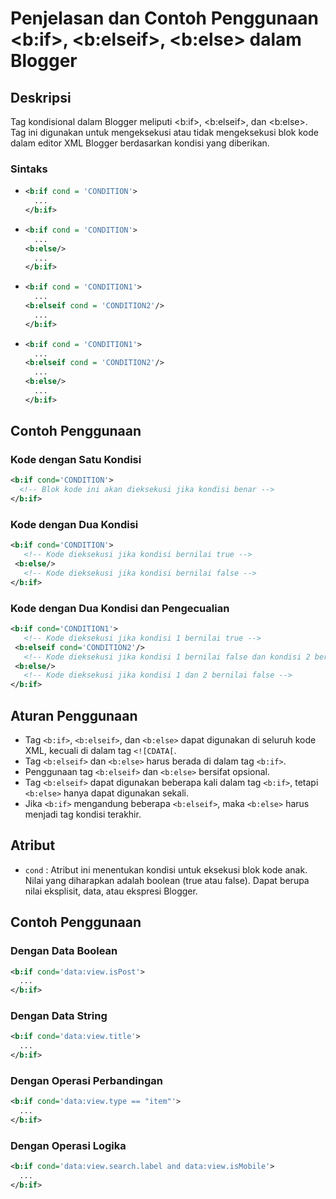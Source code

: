 # Penjelasan dan Contoh Penggunaan <b:if>, <b:elseif>, <b:else> dalam Blogger

## Deskripsi
Tag kondisional dalam Blogger meliputi <b:if>, <b:elseif>, dan <b:else>. Tag ini digunakan untuk mengeksekusi atau tidak mengeksekusi blok kode dalam editor XML Blogger berdasarkan kondisi yang diberikan.

### Sintaks

- ```xml
  <b:if cond = 'CONDITION'>
    ...
  </b:if>
  ```
- ```xml
  <b:if cond = 'CONDITION'>
    ...
  <b:else/>
    ...
  </b:if>
  ```

- ```xml
  <b:if cond = 'CONDITION1'>
    ...
  <b:elseif cond = 'CONDITION2'/>
    ...
  </b:if>
  ```
- ```xml
  <b:if cond = 'CONDITION1'>
    ...
  <b:elseif cond = 'CONDITION2'/>
    ...
  <b:else/>
    ...
  </b:if>
  ```

## Contoh Penggunaan
### Kode dengan Satu Kondisi
```xml
<b:if cond='CONDITION'>
  <!-- Blok kode ini akan dieksekusi jika kondisi benar -->
</b:if>
```
### Kode dengan Dua Kondisi
```xml
<b:if cond='CONDITION'>
   <!-- Kode dieksekusi jika kondisi bernilai true -->
 <b:else/>
   <!-- Kode dieksekusi jika kondisi bernilai false -->
</b:if>
```
### Kode dengan Dua Kondisi dan Pengecualian
```xml
<b:if cond='CONDITION1'>
   <!-- Kode dieksekusi jika kondisi 1 bernilai true -->
 <b:elseif cond='CONDITION2'/>
   <!-- Kode dieksekusi jika kondisi 1 bernilai false dan kondisi 2 bernilai true -->
 <b:else/>
   <!-- Kode dieksekusi jika kondisi 1 dan 2 bernilai false -->
</b:if>
```
## Aturan Penggunaan
+ Tag `<b:if>`, `<b:elseif>`, dan `<b:else>` dapat digunakan di seluruh kode XML, kecuali di dalam tag `<![CDATA[`.
+ Tag `<b:elseif>` dan `<b:else>` harus berada di dalam tag `<b:if>`.
+ Penggunaan tag `<b:elseif>` dan `<b:else>` bersifat opsional.
+ Tag `<b:elseif>` dapat digunakan beberapa kali dalam tag `<b:if>`, tetapi `<b:else>` hanya dapat digunakan sekali.
+ Jika `<b:if>` mengandung beberapa `<b:elseif>`, maka `<b:else>` harus menjadi tag kondisi terakhir.

## Atribut
+ `cond` : Atribut ini menentukan kondisi untuk eksekusi blok kode anak. Nilai yang diharapkan adalah boolean (true atau false). Dapat berupa nilai eksplisit, data, atau ekspresi Blogger.

## Contoh Penggunaan
### Dengan Data Boolean
```xml
<b:if cond='data:view.isPost'>
  ...
</b:if>
```
### Dengan Data String
```xml
<b:if cond='data:view.title'>
  ...
</b:if>
```
### Dengan Operasi Perbandingan
```xml
<b:if cond='data:view.type == "item"'>
  ...
</b:if>
```
### Dengan Operasi Logika
```xml
<b:if cond='data:view.search.label and data:view.isMobile'>
  ...
</b:if>
```


